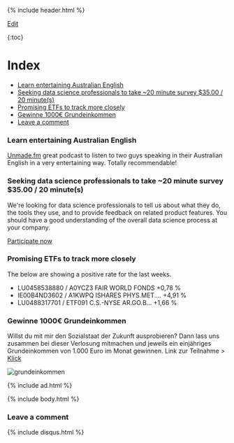 {% include header.html %}

[Edit](https://github.com/orschiro/Orschiro/edit/master/README.md)

{:toc}

# Index

- [Learn entertaining Australian English]()
- [Seeking data science professionals to take ~20 minute survey $35.00 / 20 minute(s)]()
- [Promising ETFs to track more closely](https://orzanna.de/#promising-etfs-to-track-more-closely)
- [Gewinne 1000€ Grundeinkommen](https://orzanna.de/#gewinne-1000-grundeinkommen)
- [Leave a comment](https://orzanna.de/#leave-a-comment)

### Learn entertaining Australian English

[Unmade.fm](https://www.unmade.fm/) great podcast to listen to two guys speaking in their Australian English in a very entertaining way. Totally recommendable!

### Seeking data science professionals to take ~20 minute survey $35.00 / 20 minute(s)

We're looking for data science professionals to tell us about what they do, the tools they use, and to provide feedback on related product features. You should have a good understanding of the overall data science process at your company.

[Participate now](https://app.respondent.io/r/robertorzanna-dc40dda76f3b)

### Promising ETFs to track more closely

The below are showing a positive rate for the last weeks.

- LU0458538880 / A0YCZ3 FAIR WORLD FONDS +0,78 %
- IE00B4ND3602 / A1KWPQ ISHARES PHYS.MET.... +4,91 %
- LU0488317701 / ETF091 C.S.-NYSE AR.GO.B...	+1,66 %

### Gewinne 1000€ Grundeinkommen
Willst du mit mir den Sozialstaat der Zukunft ausprobieren? Dann lass uns zusammen bei dieser Verlosung mitmachen und jeweils ein einjähriges Grundeinkommen von 1.000 Euro im Monat gewinnen. Link zur Teilnahme > [Klick](www.meinbge.de/fuer-dich/f17431bcf77ddfa8fd0d)

![grundeinkommen](https://www.mein-grundeinkommen.de/assets/campaigns/referral/fuer-alle-ba03fa67b0d39921a3ada05c78371db77b2712694ff7ac5e74080cd411391676.png)

{% include ad.html %}

{% include body.html %}

### Leave a comment

{% include disqus.html %}

